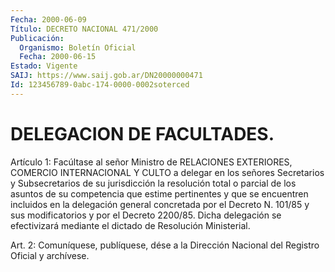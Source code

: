 ```yaml
---
Fecha: 2000-06-09
Título: DECRETO NACIONAL 471/2000
Publicación:
  Organismo: Boletín Oficial
  Fecha: 2000-06-15
Estado: Vigente
SAIJ: https://www.saij.gob.ar/DN20000000471
Id: 123456789-0abc-174-0000-0002soterced
---
```

# DELEGACION DE FACULTADES.

<a id="1"></a>
Artículo 1: Facúltase al señor Ministro  de RELACIONES EXTERIORES, COMERCIO  INTERNACIONAL  Y  CULTO  a  delegar  en    los  señores Secretarios  y  Subsecretarios  de  su  jurisdicción la resolución total  o  parcial  de  los  asuntos  de su competencia  que  estime pertinentes y que se encuentren incluidos  en la delegación general concretada por el Decreto N. 101/85 y sus modificatorios  y  por el Decreto  2200/85.  Dicha  delegación  se efectivizará mediante el dictado de Resolución Ministerial.

<a id="2"></a>
Art.  2: Comuníquese, publíquese, dése a la Dirección Nacional  del Registro Oficial y archívese.